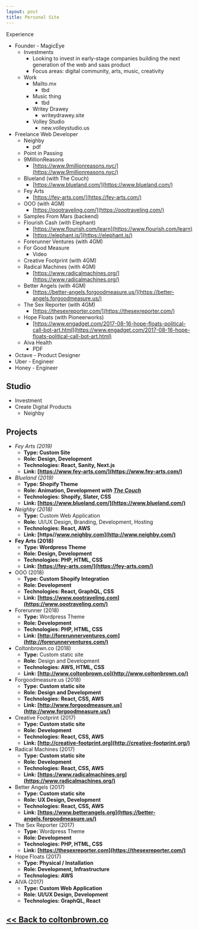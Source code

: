 ```yaml
---
layout: post
title: Personal Site
---
```


Experience

- Founder - MagicEye
    - Investments
        - Looking to invest in early-stage companies building the next generation of the web and saas product
        - Focus areas: digital community, arts, music, creativity
    - Work
        - Mailto.mx
            - tbd
        - Music thing
            - tbd
        - Writey Drawey
            - writeydrawey.site
        - Volley Studio
            - new.volleystudio.us
- Freelance Web Developer
    - Neighby
        - pdf
    - Point in Passing
    - 9MillionReasons
        - [https://www.9millionreasons.nyc/](https://www.9millionreasons.nyc/)
    - Blueland (with The Couch)
        - [https://www.blueland.com/](https://www.blueland.com/)
    - Fey Arts
        - [https://fey-arts.com/](https://fey-arts.com/)
    - OOO (with 4GM)
        - [https://oootraveling.com/](https://oootraveling.com/)
    - Samples From Mars (backend)
    - Flourish Cash (with Elephant)
        - [https://www.flourish.com/learn](https://www.flourish.com/learn)
        - [https://elephant.is/](https://elephant.is/)
    - Forerunner Ventures (with 4GM)
    - For Good Measure
        - Video
    - Creative Footprint (with 4GM)
    - Radical Machines (with 4GM)
        - [https://www.radicalmachines.org/](https://www.radicalmachines.org/)
    - Better Angels (with 4GM)
        - [https://better-angels.forgoodmeasure.us/](https://better-angels.forgoodmeasure.us/)
    - The Sex Reporter (with 4GM)
        - [https://thesexreporter.com/](https://thesexreporter.com/)
    - Hope Floats (with Pioneerworks)
        - [https://www.engadget.com/2017-08-16-hope-floats-political-call-bot-art.html](https://www.engadget.com/2017-08-16-hope-floats-political-call-bot-art.html)
    - Aiva Health
        - PDF
- Octave - Product Designer
- Uber - Engineer
- Honey - Engineer

## Studio

- Investment
- Create Digital Products
    - Neighby

## Projects

- *Fey Arts (2019)*
    - **Type: Custom Site**
    - **Role: Design, Development**
    - **Technologies: React, Sanity, Next.js**
    - **Link: [https://www.fey-arts.com/](https://www.fey-arts.com/)**
- *Blueland (2019)*
    - **Type: Shopify Theme**
    - **Role: Animation, Development *with [The Couch](https://thecouch.nyc/)***
    - **Technologies: Shopify, Slater, CSS**
    - **Link: [https://www.blueland.com/](https://www.blueland.com/)**
- *Neighby (2018)*
    - **Type:** Custom Web Application
    - **Role:** UI/UX Design, Branding, Development, Hosting
    - **Technologies: React, AWS**
    - **Link: [https//www.neighby.com](http://www.neighby.com/)**
- **Fey Arts (2018)**
    - **Type: Wordpress Theme**
    - **Role: Design, Development**
    - **Technologies: PHP, HTML, CSS**
    - **Link: [https://fey-arts.com/](https://fey-arts.com/)**
- OOO (2018)
    - **Type: Custom Shopify Integration**
    - **Role: Development**
    - **Technologies: React, GraphQL, CSS**
    - **Link: [https://www.oootraveling.com](https://www.oootraveling.com/)**
- Forerunner (2018)
    - **Type:** Wordpress Theme
    - **Role: Development**
    - **Technologies: PHP, HTML, CSS**
    - **Link: [http://forerunnerventures.com](http://forerunnerventures.com/)**
- Coltonbrown.co (2018)
    - **Type:** Custom static site
    - **Role:** Design and Development
    - **Technologies: AWS, HTML, CSS**
    - **Link: [http://www.coltonbrown.co](http://www.coltonbrown.co/)**
- Forgoodmeasure.us (2018)
    - **Type: Custom static site**
    - **Role: Design and Development**
    - **Technologies: React, CSS, AWS**
    - **Link: [http://www.forgoodmeasure.us](http://www.forgoodmeasure.us/)**
- Creative Footprint (2017)
    - **Type: Custom static site**
    - **Role: Development**
    - **Technologies: React, CSS, AWS**
    - **Link: [http://creative-footprint.org](http://creative-footprint.org/)**
- Radical Machines (2017)
    - **Type: Custom static site**
    - **Role: Development**
    - **Technologies: React, CSS, AWS**
    - **Link: [https://www.radicalmachines.org](https://www.radicalmachines.org/)**
- Better Angels (2017)
    - **Type: Custom static site**
    - **Role: UX Design, Development**
    - **Technologies: React, CSS, AWS**
    - **Link: [https://www.betterangels.org](https://better-angels.forgoodmeasure.us/)**
- The Sex Reporter (2017)
    - **Type:** Wordpress Theme
    - **Role: Development**
    - **Technologies: PHP, HTML, CSS**
    - **Link: [https://thesexreporter.com](https://thesexreporter.com/)**
- Hope Floats (2017)
    - **Type: Physical / Installation**
    - **Role: Development, Infrastructure**
    - **Technologies: AWS**
- AIVA (2017)
    - **Type: Custom Web Application**
    - **Role: UI/UX Design, Development**
    - **Technologies: GraphQL, React**

## [<< Back to coltonbrown.co](http://coltonbrown.co/)